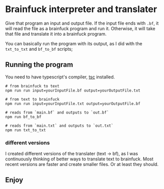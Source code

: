# Brainfuck interpreter and translater

Give that program an input and output file. 
If the input file ends with `.bf`, it will read the file as a brainfuck program and run it.
Otherwise, it will take that file and translate it into a brainfuck program.

You can basically run the program with its output, as I did with the `txt_to_txt` and `bf_to_bf` scripts;

## Running the program
You need to have typescript's compiler, [tsc](https://www.typescriptlang.org/download) installed.
```shell
# from brainfuck to text
npm run run input=yourInputFile.bf output=yourOutputFile.txt

# from text to brainfuck
npm run run input=yourInputFile.txt output=yourOutputFile.bf

# reads from `main.bf` and outputs to `out.bf`
npm run bf_to_bf

# reads from `main.txt` and outputs to `out.txt`
npm run txt_to_txt
```

### different versions
I created different versions of the translater (text -> bf), as I was continuously thinking of better ways to translate text to brainfuck.
Most recent versions are faster and create smaller files. Or at least they should.

## Enjoy